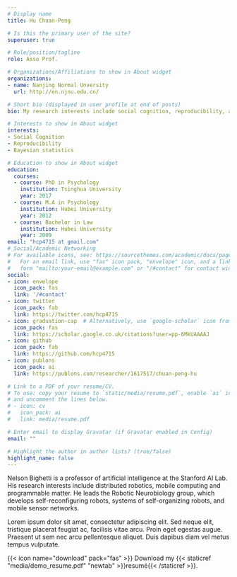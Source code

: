 ```yaml
---
# Display name
title: Hu Chuan-Peng

# Is this the primary user of the site?
superuser: true

# Role/position/tagline
role: Asso Prof.

# Organizations/Affiliations to show in About widget
organizations:
- name: Nanjing Normal Unversity
  url: http://en.njnu.edu.cn/

# Short bio (displayed in user profile at end of posts)
bio: My research interests include social cognition, reproducibility, and Bayesian statistics.

# Interests to show in About widget
interests:
- Social Cognition
- Reproducibility
- Bayesian statistics

# Education to show in About widget
education:
  courses:
  - course: PhD in Psychology
    institution: Tsinghua University
    year: 2017
  - course: M.A in Psychology
    institution: Hubei University
    year: 2012
  - course: Bachelor in Law
    institution: Hubei University
    year: 2009
email: "hcp4715 at gmail.com"
# Social/Academic Networking
# For available icons, see: https://sourcethemes.com/academic/docs/page-builder/#icons
#   For an email link, use "fas" icon pack, "envelope" icon, and a link in the
#   form "mailto:your-email@example.com" or "/#contact" for contact widget.
social:
- icon: envelope
  icon_pack: fas
  link: '/#contact'
- icon: twitter
  icon_pack: fab
  link: https://twitter.com/hcp4715
- icon: graduation-cap  # Alternatively, use `google-scholar` icon from `ai` icon pack
  icon_pack: fas
  link: https://scholar.google.co.uk/citations?user=pp-6MkUAAAAJ
- icon: github
  icon_pack: fab
  link: https://github.com/hcp4715
- icon: publons
  icon_pack: ai
  link: https://publons.com/researcher/1617517/chuan-peng-hu

# Link to a PDF of your resume/CV.
# To use: copy your resume to `static/media/resume.pdf`, enable `ai` icons in `params.toml`, 
# and uncomment the lines below.
# - icon: cv
#   icon_pack: ai
#   link: media/resume.pdf

# Enter email to display Gravatar (if Gravatar enabled in Config)
email: ""

# Highlight the author in author lists? (true/false)
highlight_name: false
---
```


Nelson Bighetti is a professor of artificial intelligence at the Stanford AI Lab. His research interests include distributed robotics, mobile computing and programmable matter. He leads the Robotic Neurobiology group, which develops self-reconfiguring robots, systems of self-organizing robots, and mobile sensor networks.

Lorem ipsum dolor sit amet, consectetur adipiscing elit. Sed neque elit, tristique placerat feugiat ac, facilisis vitae arcu. Proin eget egestas augue. Praesent ut sem nec arcu pellentesque aliquet. Duis dapibus diam vel metus tempus vulputate.

{{< icon name="download" pack="fas" >}} Download my {{< staticref "media/demo_resume.pdf" "newtab" >}}resumé{{< /staticref >}}.
